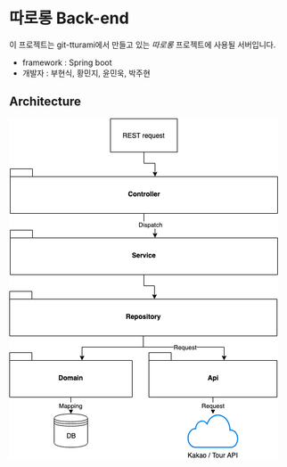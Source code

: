 # 따로롱 Back-end

이 프로젝트는 git-tturami에서 만들고 있는 *따로롱* 프로젝트에 사용될 서버입니다.
* framework : Spring boot
* 개발자 : 부현식, 황민지, 윤민욱, 박주현 

## Architecture
<img src="img/architecture.png">